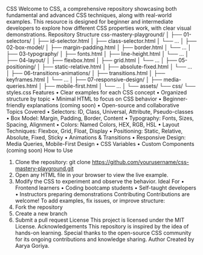 CSS
Welcome to CSS, a comprehensive repository showcasing both fundamental and advanced CSS techniques, along with real-world examples. This resource is designed for beginner and intermediate developers to explore how different CSS properties work, with clear visual demonstrations.
Repository Structure
css-mastery-playground/
│
├── 01-selectors/
│   ├── id-selector.html
│   ├── class-selector.html
│   └── ...
│
├── 02-box-model/
│   ├── margin-padding.html
│   ├── border.html
│   └── ...
│
├── 03-typography/
│   ├── fonts.html
│   ├── line-height.html
│   └── ...
│
├── 04-layout/
│   ├── flexbox.html
│   ├── grid.html
│   └── ...
│
├── 05-positioning/
│   ├── static-relative.html
│   ├── absolute-fixed.html
│   └── ...
│
├── 06-transitions-animations/
│   ├── transitions.html
│   ├── keyframes.html
│   └── ...
│
├── 07-responsive-design/
│   ├── media-queries.html
│   ├── mobile-first.html
│   └── ...
│
└── assets/
    └── css/
        └── styles.css
Features
•	Clear examples for each CSS concept
•	Organized structure by topic
•	Minimal HTML to focus on CSS behavior
•	Beginner-friendly explanations (coming soon)
•	Open-source and collaborative
Topics Covered
•	Selectors: ID, Class, Universal, Attribute, Pseudo-classes
•	Box Model: Margin, Padding, Border, Content
•	Typography: Fonts, Sizes, Spacing, Alignment
•	Colors: Named Colors, HEX, RGB, HSL
•	Layout Techniques: Flexbox, Grid, Float, Display
•	Positioning: Static, Relative, Absolute, Fixed, Sticky
•	Animations & Transitions
•	Responsive Design: Media Queries, Mobile-First Design
•	CSS Variables
•	Custom Components (coming soon)
How to Use
1.	Clone the repository:
git clone https://github.com/yourusername/css-mastery-playground.git
2.	Open any HTML file in your browser to view the live example.
3.	Modify the CSS to experiment and observe the behavior.
Ideal For
•	Frontend learners
•	Coding bootcamp students
•	Self-taught developers
•	Instructors preparing demonstrations
Contributing
Contributions are welcome! To add examples, fix issues, or improve structure:
1.	Fork the repository
2.	Create a new branch
3.	Submit a pull request
License
This project is licensed under the MIT License.
Acknowledgements
This repository is inspired by the idea of hands-on learning. Special thanks to the open-source CSS community for its ongoing contributions and knowledge sharing.
Author
Created by Aarya Goriya.
